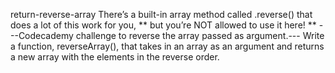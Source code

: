 return-reverse-array
There’s a built-in array method called .reverse() that does a lot of this work for you, ** but you’re NOT allowed to use it here! **
---Codecademy challenge to reverse the array passed as argument.---
Write a function, reverseArray(), that takes in an array as an argument and returns a new array with the elements in the reverse order.